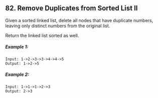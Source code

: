## 82. Remove Duplicates from Sorted List II

Given a sorted linked list, delete all nodes that have duplicate numbers, leaving only distinct numbers from the original list.

Return the linked list sorted as well.

##### Example 1:
```
Input: 1->2->3->3->4->4->5
Output: 1->2->5
```
##### Example 2:
```
Input: 1->1->1->2->3
Output: 2->3
```